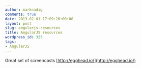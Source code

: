 ```yaml
---
author: marknadig
comments: true
date: 2013-02-01 17:09:26+00:00
layout: post
slug: angularjs-resources
title: AngularJS resources
wordpress_id: 323
tags:
- AngularJS
---
```


Great set of screencasts [http://egghead.io/](http://egghead.io/)
